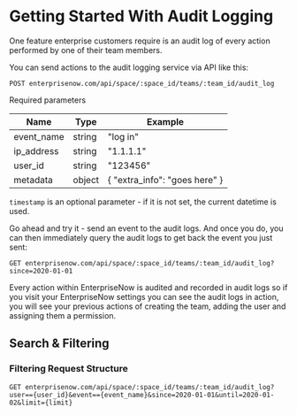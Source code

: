 # Getting Started With Audit Logging

One feature enterprise customers require is an audit log of every action performed by one of their team members.

You can send actions to the audit logging service via API like this:

```
POST enterprisenow.com/api/space/:space_id/teams/:team_id/audit_log
```

Required parameters

| Name          | Type          | Example        |
| ------------- | ------------- | -------------- |
| event_name    | string        | "log in"       |
| ip_address    | string        | "1.1.1.1"      |
| user_id       | string        | "123456"       |
| metadata      | object        | { "extra_info": "goes here" } |

`timestamp` is an optional parameter - if it is not set, the current datetime is used.

Go ahead and try it - send an event to the audit logs. And once you do, you can then immediately query the audit logs to get back the event you just sent:

```
GET enterprisenow.com/api/space/:space_id/teams/:team_id/audit_log?since=2020-01-01
```

Every action within EnterpriseNow is audited and recorded in audit logs so if you visit your EnterpriseNow settings you can see the audit logs in action, you will see your previous actions of creating the team, adding the user and assigning them a permission.

## Search & Filtering

### Filtering Request Structure

```
GET enterprisenow.com/api/space/:space_id/teams/:team_id/audit_log?user=={user_id}&event=={event_name}&since=2020-01-01&until=2020-01-02&limit={limit}
```
